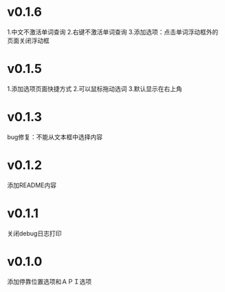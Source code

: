 
# v0.1.6
1.中文不激活单词查询 
2.右键不激活单词查询
3.添加选项：点击单词浮动框外的页面关闭浮动框
# v0.1.5
1.添加选项页面快捷方式 
2.可以鼠标拖动选词 
3.默认显示在右上角

# v0.1.3
bug修复：不能从文本框中选择内容

# v0.1.2
添加README内容

# v0.1.1
关闭debug日志打印

# v0.1.0
添加停靠位置选项和ＡＰＩ选项

